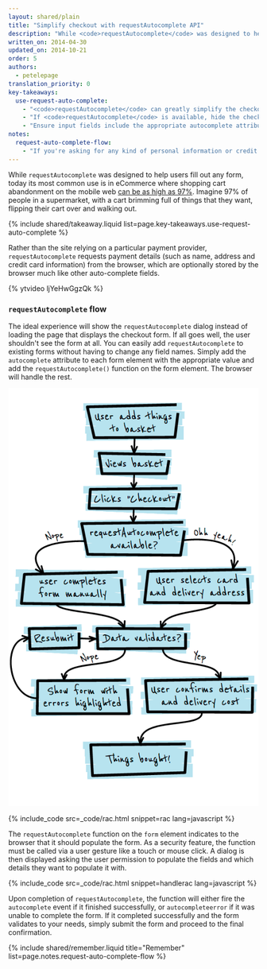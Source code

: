 ```yaml
---
layout: shared/plain
title: "Simplify checkout with requestAutocomplete API"
description: "While <code>requestAutocomplete</code> was designed to help users fill out any form, today its most common use is in eCommerce where shopping cart abandonment on the mobile web <a href='http://seewhy.com/97-shopping-cart-abandonment-rate-mobile-devices-concern-you/'>can be as high as 97%</a>."
written_on: 2014-04-30
updated_on: 2014-10-21
order: 5
authors:
  - petelepage
translation_priority: 0
key-takeaways:
  use-request-auto-complete:
    - "<code>requestAutocomplete</code> can greatly simplify the checkout process and improve the user experience."
    - "If <code>requestAutocomplete</code> is available, hide the checkout form and move people directly to the confirmation page."
    - "Ensure input fields include the appropriate autocomplete attribute."
notes:
  request-auto-complete-flow:
    - "If you're asking for any kind of personal information or credit card data, ensure the page is served via SSL.  Otherwise the dialog will warn the user their information may not be secure."
---
```

<p class="intro">
  While <code>requestAutocomplete</code> was designed to help users fill out any form, today its most common use is in eCommerce where shopping cart abandonment on the mobile web <a href='http://seewhy.com/97-shopping-cart-abandonment-rate-mobile-devices-concern-you/'>can be as high as 97%</a>. Imagine 97% of people in a supermarket, with a cart brimming full of things that they want, flipping their cart over and walking out.
</p>

{% include shared/takeaway.liquid list=page.key-takeaways.use-request-auto-complete %}

Rather than the site relying on a particular payment provider,
`requestAutocomplete` requests payment details (such as name, address and credit
card information) from the browser, which are optionally stored by the browser
much like other auto-complete fields.

{% ytvideo ljYeHwGgzQk %}

### `requestAutocomplete` flow

The ideal experience will show the `requestAutocomplete` dialog instead of loading the
page that displays the checkout form. If all goes well, the user shouldn't see
the form at all.  You can easily add `requestAutocomplete` to existing forms
without having to change any field names.  Simply add the `autocomplete`
attribute to each form element with the appropriate value and add the
`requestAutocomplete()` function on the form element. The browser will handle
the rest.

<img src="imgs/rac_flow.png" class="center" alt="Request autocomplete flow">

{% include_code src=_code/rac.html snippet=rac lang=javascript %}

The `requestAutocomplete` function on the `form` element indicates to the
browser that it should populate the form.  As a security feature, the function
must be called via a user gesture like a touch or mouse click. A dialog is then
displayed asking the user permission to populate the fields and which details
they want to populate it with.

{% include_code src=_code/rac.html snippet=handlerac lang=javascript %}

Upon completion of `requestAutocomplete`, the function will either fire the
`autocomplete` event if it finished successfully, or `autocompleteerror` if
it was unable to complete the form.  If it completed successfully and the form
validates to your needs, simply submit the form and proceed to the final
confirmation.

{% include shared/remember.liquid title="Remember" list=page.notes.request-auto-complete-flow %}


